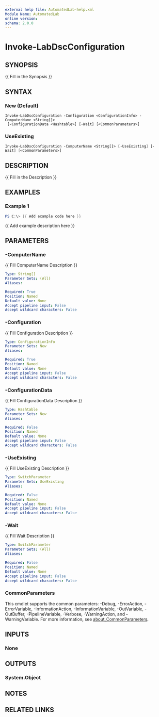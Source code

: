 ```yaml
---
external help file: AutomatedLab-help.xml
Module Name: AutomatedLab
online version:
schema: 2.0.0
---
```


# Invoke-LabDscConfiguration

## SYNOPSIS
{{ Fill in the Synopsis }}

## SYNTAX

### New (Default)
```
Invoke-LabDscConfiguration -Configuration <ConfigurationInfo> -ComputerName <String[]>
 [-ConfigurationData <Hashtable>] [-Wait] [<CommonParameters>]
```

### UseExisting
```
Invoke-LabDscConfiguration -ComputerName <String[]> [-UseExisting] [-Wait] [<CommonParameters>]
```

## DESCRIPTION
{{ Fill in the Description }}

## EXAMPLES

### Example 1
```powershell
PS C:\> {{ Add example code here }}
```

{{ Add example description here }}

## PARAMETERS

### -ComputerName
{{ Fill ComputerName Description }}

```yaml
Type: String[]
Parameter Sets: (All)
Aliases:

Required: True
Position: Named
Default value: None
Accept pipeline input: False
Accept wildcard characters: False
```

### -Configuration
{{ Fill Configuration Description }}

```yaml
Type: ConfigurationInfo
Parameter Sets: New
Aliases:

Required: True
Position: Named
Default value: None
Accept pipeline input: False
Accept wildcard characters: False
```

### -ConfigurationData
{{ Fill ConfigurationData Description }}

```yaml
Type: Hashtable
Parameter Sets: New
Aliases:

Required: False
Position: Named
Default value: None
Accept pipeline input: False
Accept wildcard characters: False
```

### -UseExisting
{{ Fill UseExisting Description }}

```yaml
Type: SwitchParameter
Parameter Sets: UseExisting
Aliases:

Required: False
Position: Named
Default value: None
Accept pipeline input: False
Accept wildcard characters: False
```

### -Wait
{{ Fill Wait Description }}

```yaml
Type: SwitchParameter
Parameter Sets: (All)
Aliases:

Required: False
Position: Named
Default value: None
Accept pipeline input: False
Accept wildcard characters: False
```

### CommonParameters
This cmdlet supports the common parameters: -Debug, -ErrorAction, -ErrorVariable, -InformationAction, -InformationVariable, -OutVariable, -OutBuffer, -PipelineVariable, -Verbose, -WarningAction, and -WarningVariable. For more information, see [about_CommonParameters](http://go.microsoft.com/fwlink/?LinkID=113216).

## INPUTS

### None

## OUTPUTS

### System.Object
## NOTES

## RELATED LINKS
